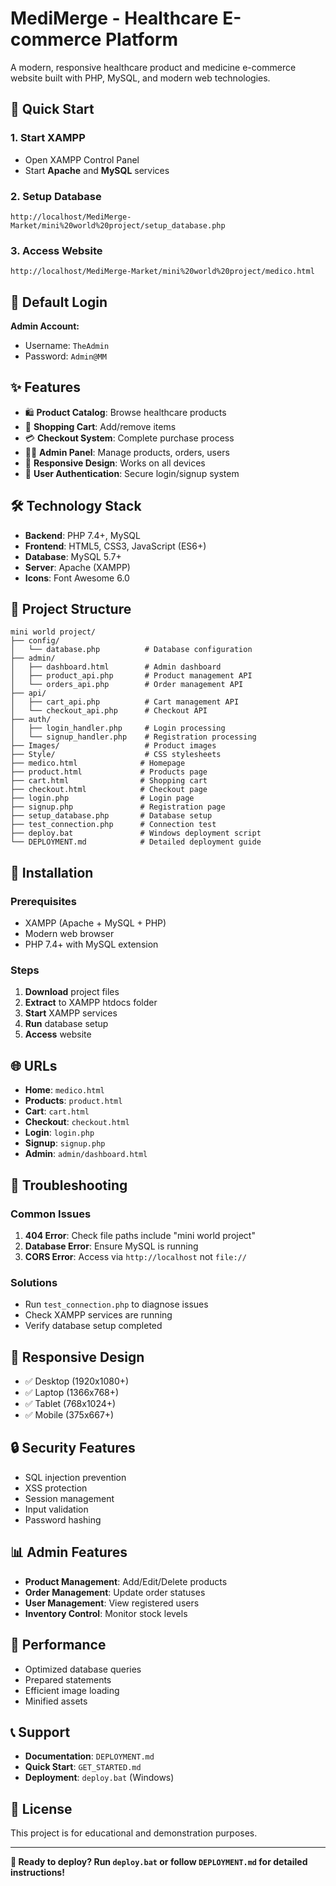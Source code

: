 # MediMerge - Healthcare E-commerce Platform

A modern, responsive healthcare product and medicine e-commerce website built with PHP, MySQL, and modern web technologies.

## 🚀 Quick Start

### 1. Start XAMPP
- Open XAMPP Control Panel
- Start **Apache** and **MySQL** services

### 2. Setup Database
```
http://localhost/MediMerge-Market/mini%20world%20project/setup_database.php
```

### 3. Access Website
```
http://localhost/MediMerge-Market/mini%20world%20project/medico.html
```

## 👥 Default Login

**Admin Account:**
- Username: `TheAdmin`
- Password: `Admin@MM`

## ✨ Features

- 🛍️ **Product Catalog**: Browse healthcare products
- 🛒 **Shopping Cart**: Add/remove items
- 💳 **Checkout System**: Complete purchase process
- 👨‍💼 **Admin Panel**: Manage products, orders, users
- 📱 **Responsive Design**: Works on all devices
- 🔐 **User Authentication**: Secure login/signup system

## 🛠️ Technology Stack

- **Backend**: PHP 7.4+, MySQL
- **Frontend**: HTML5, CSS3, JavaScript (ES6+)
- **Database**: MySQL 5.7+
- **Server**: Apache (XAMPP)
- **Icons**: Font Awesome 6.0

## 📁 Project Structure

```
mini world project/
├── config/
│   └── database.php          # Database configuration
├── admin/
│   ├── dashboard.html        # Admin dashboard
│   ├── product_api.php       # Product management API
│   └── orders_api.php        # Order management API
├── api/
│   ├── cart_api.php          # Cart management API
│   └── checkout_api.php      # Checkout API
├── auth/
│   ├── login_handler.php     # Login processing
│   └── signup_handler.php    # Registration processing
├── Images/                   # Product images
├── Style/                    # CSS stylesheets
├── medico.html              # Homepage
├── product.html             # Products page
├── cart.html                # Shopping cart
├── checkout.html            # Checkout page
├── login.php                # Login page
├── signup.php               # Registration page
├── setup_database.php       # Database setup
├── test_connection.php      # Connection test
├── deploy.bat               # Windows deployment script
└── DEPLOYMENT.md            # Detailed deployment guide
```

## 🔧 Installation

### Prerequisites
- XAMPP (Apache + MySQL + PHP)
- Modern web browser
- PHP 7.4+ with MySQL extension

### Steps
1. **Download** project files
2. **Extract** to XAMPP htdocs folder
3. **Start** XAMPP services
4. **Run** database setup
5. **Access** website

## 🌐 URLs

- **Home**: `medico.html`
- **Products**: `product.html`
- **Cart**: `cart.html`
- **Checkout**: `checkout.html`
- **Login**: `login.php`
- **Signup**: `signup.php`
- **Admin**: `admin/dashboard.html`

## 🚨 Troubleshooting

### Common Issues
1. **404 Error**: Check file paths include "mini world project"
2. **Database Error**: Ensure MySQL is running
3. **CORS Error**: Access via `http://localhost` not `file://`

### Solutions
- Run `test_connection.php` to diagnose issues
- Check XAMPP services are running
- Verify database setup completed

## 📱 Responsive Design

- ✅ Desktop (1920x1080+)
- ✅ Laptop (1366x768+)
- ✅ Tablet (768x1024+)
- ✅ Mobile (375x667+)

## 🔒 Security Features

- SQL injection prevention
- XSS protection
- Session management
- Input validation
- Password hashing

## 📊 Admin Features

- **Product Management**: Add/Edit/Delete products
- **Order Management**: Update order statuses
- **User Management**: View registered users
- **Inventory Control**: Monitor stock levels

## 🚀 Performance

- Optimized database queries
- Prepared statements
- Efficient image loading
- Minified assets

## 📞 Support

- **Documentation**: `DEPLOYMENT.md`
- **Quick Start**: `GET_STARTED.md`
- **Deployment**: `deploy.bat` (Windows)

## 📝 License

This project is for educational and demonstration purposes.

---

**🎉 Ready to deploy? Run `deploy.bat` or follow `DEPLOYMENT.md` for detailed instructions!**
